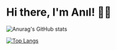 # Hi there, I'm Anıl! 👋🏼

![Anurag's GitHub stats](https://github-readme-stats.vercel.app/api?username=anilclskn1&show_icons=true&theme=radical)

[![Top Langs](https://github-readme-stats.vercel.app/api/top-langs/?username=anilclskn1&layout=compact)](https://github.com/anuraghazra/github-readme-stats)
